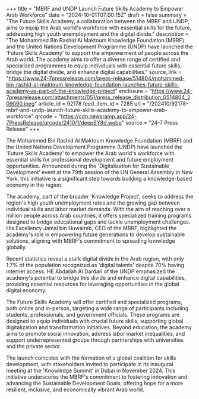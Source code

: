 +++
title = "MBRF and UNDP Launch Future Skills Academy to Empower Arab Workforce"
date = "2024-10-01T07:00:15Z"
draft = false
summary = "The Future Skills Academy, a collaboration between the MBRF and UNDP, aims to equip the Arab world's workforce with essential skills for the future, addressing high youth unemployment and the digital divide."
description = "The Mohammed Bin Rashid Al Maktoum Knowledge Foundation (MBRF) and the United Nations Development Programme (UNDP) have launched the 'Future Skills Academy' to support the empowerment of people across the Arab world. The academy aims to offer a diverse range of certified and specialised programmes to equip individuals with essential future skills, bridge the digital divide, and enhance digital capabilities."
source_link = "https://www.24-7pressrelease.com/press-release/514804/mohammed-bin-rashid-al-maktoum-knowledge-foundation-launches-future-skills-academy-as-part-of-the-knowledge-project"
enclosure = "https://www.24-7pressrelease.com/attachments/051/press_release_distribution_0514804_209090.jpeg"
article_id = 92178
feed_item_id = 7285
url = "/202410/92178-mbrf-and-undp-launch-future-skills-academy-to-empower-arab-workforce"
qrcode = "https://cdn.newsramp.app/24-7PressRelease/qrcode/2410/1/deepSY8d.webp"
source = "24-7 Press Release"
+++

<p>The Mohammed Bin Rashid Al Maktoum Knowledge Foundation (MBRF) and the United Nations Development Programme (UNDP) have launched the 'Future Skills Academy' to empower the Arab world's workforce with essential skills for professional development and future employment opportunities. Announced during the 'Digitalization for Sustainable Development' event at the 79th session of the UN General Assembly in New York, this initiative is a significant step towards building a knowledge-based economy in the region.</p><p>The academy, part of the broader 'Knowledge Project', seeks to address the region's high youth unemployment rates and the growing gap between individual skills and labor market demands. With the aim of reaching over a million people across Arab countries, it offers specialized training programs designed to bridge educational gaps and tackle unemployment challenges. His Excellency Jamal bin Huwaireb, CEO of the MBRF, highlighted the academy's role in empowering future generations to develop sustainable solutions, aligning with MBRF's commitment to spreading knowledge globally.</p><p>Recent statistics reveal a stark digital divide in the Arab region, with only 1.7% of the population recognized as 'digital talents' despite 70% having internet access. HE Abdallah Al Dardari of the UNDP emphasized the academy's potential to bridge this divide and enhance digital capabilities, providing essential resources for leveraging opportunities in the global digital economy.</p><p>The Future Skills Academy will offer certified and specialized programs, both online and in-person, targeting a wide range of participants including students, professionals, and government officials. These programs are designed to equip individuals with crucial future skills, supporting global digitalization and transformation initiatives. Beyond education, the academy aims to promote social innovation, address labor market inequalities, and support underrepresented groups through partnerships with universities and the private sector.</p><p>The launch coincides with the formation of a global coalition for skills development, with stakeholders invited to participate in its inaugural meeting at the 'Knowledge Summit' in Dubai in November 2024. This initiative underscores the MBRF's commitment to fostering innovation and advancing the Sustainable Development Goals, offering hope for a more resilient, inclusive, and economically vibrant Arab world.</p>